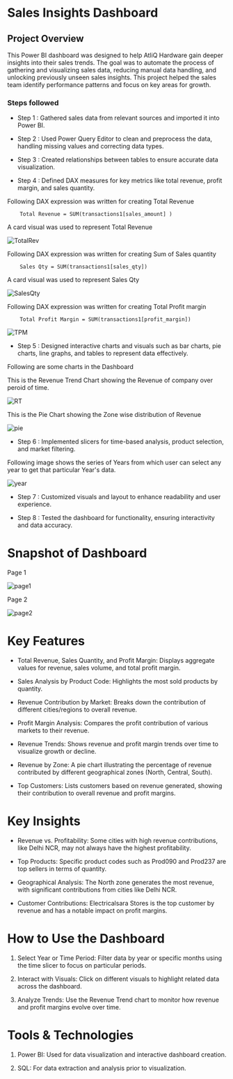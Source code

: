 # Sales Insights Dashboard

## Project Overview

This Power BI dashboard was designed to help AtliQ Hardware gain deeper insights into their sales trends. The goal was to automate the process of gathering and visualizing sales data, reducing manual data handling, and unlocking previously unseen sales insights. This project helped the sales team identify performance patterns and focus on key areas for growth.


### Steps followed 

 - Step 1 : Gathered sales data from relevant sources and imported it into Power BI.

 - Step 2 : Used Power Query Editor to clean and preprocess the data, handling missing values and correcting data types.

 - Step 3 : Created relationships between tables to ensure accurate data visualization.

 - Step 4 : Defined DAX measures for key metrics like total revenue, profit margin, and sales quantity.

Following DAX expression was written for creating Total Revenue

        Total Revenue = SUM(transactions1[sales_amount] )
    
A card visual was used to represent Total Revenue

![TotalRev](https://github.com/user-attachments/assets/4363e53a-e934-4e6a-ba9f-59aa89629610)


Following DAX expression was written for creating Sum of Sales quantity

        Sales Qty = SUM(transactions1[sales_qty])

 A card visual was used to represent Sales Qty

![SalesQty](https://github.com/user-attachments/assets/426b8b5e-2f7e-4afc-a993-1c87c7e4a2eb)


Following DAX expression was written for creating Total Profit margin

        Total Profit Margin = SUM(transactions1[profit_margin])

![TPM](https://github.com/user-attachments/assets/b698524d-e767-442d-8803-58ce02683a60)

        
 - Step 5 : Designed interactive charts and visuals such as bar charts, pie charts, line graphs, and tables to represent data effectively.

Following are some charts in the Dashboard

This is the Revenue Trend Chart showing the Revenue of company over peroid of time.

![RT](https://github.com/user-attachments/assets/e245e31d-2943-4e61-b336-c0e067662e51)

        
This is the Pie Chart showing the Zone wise distribution of Revenue

![pie](https://github.com/user-attachments/assets/6116122f-33b7-4edd-b84a-6d57151387a9)


 - Step 6 : Implemented slicers for time-based analysis, product selection, and market filtering.

Following image shows the series of Years from which user can select any year to get that particular Year's data.

![year](https://github.com/user-attachments/assets/1be540eb-1196-43a7-a28e-09b69310b85d)

 
 - Step 7 :  Customized visuals and layout to enhance readability and user experience.
 
 
 - Step 8 : Tested the dashboard for functionality, ensuring interactivity and data accuracy.
 

# Snapshot of Dashboard 

Page 1

![page1](https://github.com/user-attachments/assets/fab46ea3-1552-48d0-8923-80e48739eaf7)


Page 2

![page2](https://github.com/user-attachments/assets/f8482779-5668-4d63-a07f-5b93c692a325)

 
# Key Features

 - Total Revenue, Sales Quantity, and Profit Margin: Displays aggregate values for revenue, sales volume, and total profit margin.

 - Sales Analysis by Product Code: Highlights the most sold products by quantity.

 - Revenue Contribution by Market: Breaks down the contribution of different cities/regions to overall revenue.

 - Profit Margin Analysis: Compares the profit contribution of various markets to their revenue.

 - Revenue Trends: Shows revenue and profit margin trends over time to visualize growth or decline.

 - Revenue by Zone: A pie chart illustrating the percentage of revenue contributed by different geographical zones (North, Central, South).

 - Top Customers: Lists customers based on revenue generated, showing their contribution to overall revenue and profit margins.




# Key Insights

 - Revenue vs. Profitability: Some cities with high revenue contributions, like Delhi NCR, may not always have the highest profitability.

 - Top Products: Specific product codes such as Prod090 and Prod237 are top sellers in terms of quantity.

 - Geographical Analysis: The North zone generates the most revenue, with significant contributions from cities like Delhi NCR.

 - Customer Contributions: Electricalsara Stores is the top customer by revenue and has a notable impact on profit margins.


# How to Use the Dashboard

1. Select Year or Time Period: Filter data by year or specific months using the time slicer to focus on particular periods.

2. Interact with Visuals: Click on different visuals to highlight related data across the dashboard.

3. Analyze Trends: Use the Revenue Trend chart to monitor how revenue and profit margins evolve over time.

           
# Tools & Technologies

1. Power BI: Used for data visualization and interactive dashboard creation.

2. SQL: For data extraction and analysis prior to visualization.
